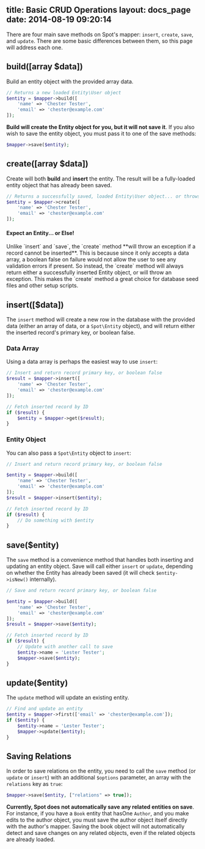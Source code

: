 title: Basic CRUD Operations
layout: docs_page
date: 2014-08-19 09:20:14
---

There are four main save methods on Spot's mapper: `insert`, `create`, `save`,
and `update`. There are some basic differences between them, so this page
will address each one.

## build([array $data])

Build an entity object with the provided array data.

```php
// Returns a new loaded Entity\User object
$entity = $mapper->build([
    'name' => 'Chester Tester',
    'email' => 'chester@example.com'
]);
```
**Build will create the Entity object for you, but it will not save it**. If
you also wish to save the entity object, you must pass it to one of the save
methods:

```php
$mapper->save($entity);
```

## create([array $data])

Create will both **build** and **insert** the entity. The result will be a
fully-loaded entity object that has already been saved.

```php
// Returns a successfully saved, loaded Entity\User object... or throws an exception
$entity = $mapper->create([
    'name' => 'Chester Tester',
    'email' => 'chester@example.com'
]);
```

<div class="callout info">
  <h4>Expect an Entity... or Else!</h4>
  Unlike `insert` and `save`, the `create` method **will throw an exception if
  a record cannot be inserted**. This is because since it only accepts a data
  array, a boolean false on failure would not allow the user to see any
  validation errors if present. So instead, the `create` method will always
  return either a successfully inserted Entity object, or will throw an
  exception. This makes the `create` method a great choice for database seed
  files and other setup scripts.
</div>

## insert([$data])

The `insert` method will create a new row in the database with the provided
data (either an array of data, or a `Spot\Entity` object), and will return
either the inserted record's primary key, or boolean false.

### Data Array

Using a data array is perhaps the easiest way to use `insert`:

```php
// Insert and return record primary key, or boolean false
$result = $mapper->insert([
    'name' => 'Chester Tester',
    'email' => 'chester@example.com'
]);

// Fetch inserted record by ID
if ($result) {
    $entity = $mapper->get($result);
}
```

### Entity Object

You can also pass a `Spot\Entity` object to `insert`:

```php
// Insert and return record primary key, or boolean false

$entity = $mapper->build([
    'name' => 'Chester Tester',
    'email' => 'chester@example.com'
]);
$result = $mapper->insert($entity);

// Fetch inserted record by ID
if ($result) {
    // Do something with $entity
}
```

## save($entity)

The `save` method is a convenience method that handles both inserting and
updating an entity object. Save will call either `insert` or `update`,
depending on whether the Entity has already been saved (it will check
`$entity->isNew()` internally).

```php
// Save and return record primary key, or boolean false

$entity = $mapper->build([
    'name' => 'Chester Tester',
    'email' => 'chester@example.com'
]);
$result = $mapper->save($entity);

// Fetch inserted record by ID
if ($result) {
    // Update with another call to save
    $entity->name = 'Lester Tester';
    $mapper->save($entity);
}
```

## update($entity)

The `update` method will update an existing entity.

```php
// Find and update an entity
$entity = $mapper->first(['email' => 'chester@example.com']);
if ($entity) {
    $entity->name = 'Lester Tester';
    $mapper->update($entity);
}
```

## Saving Relations

In order to save relations on the entity, you need to call the `save` method (or `update` or `insert`) with an additional `$options` parameter, an array with the `relations` key as `true`:

```php
$mapper->save($entity, ["relations" => true]);
```

**Currently, Spot does not automatically save any related entities on save**. For
instance, if you have a `Book` entity that hasOne `Author`, and you make edits
to the author object, you must save the author object itself directly with the
author's mapper. Saving the book object will not automatically detect and save
changes on any related objects, even if the related objects are already loaded.

